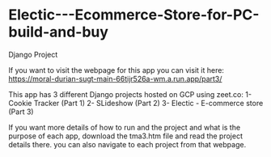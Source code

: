 # Electic---Ecommerce-Store-for-PC-build-and-buy
Django Project

If you want to visit the webpage for this app you can visit it here: https://moral-durian-sugt-main-66tijr526a-wm.a.run.app/part3/


This app has 3 different Django projects hosted on GCP using zeet.co:
1- Cookie Tracker (Part 1)
2- SLideshow (Part 2)
3- Electic - E-commerce store (Part 3)

If you want more details of how to run and the project and what is the purpose of each app, download the tma3.htm file and read the project details there. you can also navigate to each project from that webpage.



